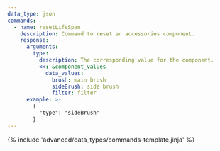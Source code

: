 ```yaml
---
data_type: json
commands:
  - name: resetLifeSpan
    description: Command to reset an accessories component.
    response:
      arguments:
        type:
          description: The corresponding value for the component.
          <<: &component_values
            data_values:
              brush: main brush
              sideBrush: side brush
              filter: filter
      example: >-
        {
          "type": "sideBrush"
        }
---
```


{% include 'advanced/data_types/commands-template.jinja' %}
